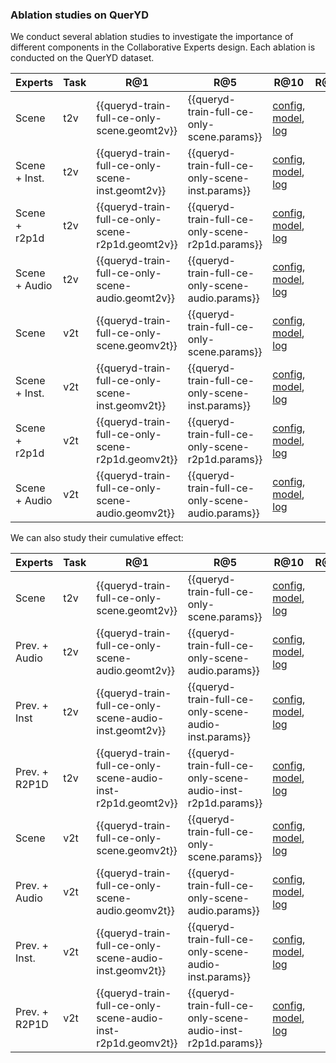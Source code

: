 
### Ablation studies on QuerYD

We conduct several ablation studies to investigate the importance of different components in the Collaborative Experts design.  Each ablation is conducted on the QuerYD dataset. 


| Experts | Task | R@1 | R@5 | R@10 | R@50 | MdR | MnR | Geom | params | Links |
| ----- | ---- | --- | --- | ---- | ---- | --- | --- | ----- | -- | -- |
| Scene    | t2v  | {{queryd-train-full-ce-only-scene.geomt2v}} | {{queryd-train-full-ce-only-scene.params}} | [config]({{queryd-train-full-ce-only-scene.config}}), [model]({{queryd-train-full-ce-only-scene.model}}), [log]({{queryd-train-full-ce-only-scene.log}}) |
| Scene + Inst. | t2v  | {{queryd-train-full-ce-only-scene-inst.geomt2v}} | {{queryd-train-full-ce-only-scene-inst.params}} | [config]({{queryd-train-full-ce-only-scene-inst.config}}), [model]({{queryd-train-full-ce-only-scene-inst.model}}), [log]({{queryd-train-full-ce-only-scene-inst.log}}) |
| Scene + r2p1d | t2v  | {{queryd-train-full-ce-only-scene-r2p1d.geomt2v}} | {{queryd-train-full-ce-only-scene-r2p1d.params}} | [config]({{queryd-train-full-ce-only-scene-r2p1d.config}}), [model]({{queryd-train-full-ce-only-scene-r2p1d.model}}), [log]({{queryd-train-full-ce-only-scene-r2p1d.log}}) |
| Scene + Audio | t2v  | {{queryd-train-full-ce-only-scene-audio.geomt2v}} | {{queryd-train-full-ce-only-scene-audio.params}} | [config]({{queryd-train-full-ce-only-scene-audio.config}}), [model]({{queryd-train-full-ce-only-scene-audio.model}}), [log]({{queryd-train-full-ce-only-scene-audio.log}}) |
| Scene    | v2t  | {{queryd-train-full-ce-only-scene.geomv2t}} | {{queryd-train-full-ce-only-scene.params}} | [config]({{queryd-train-full-ce-only-scene.config}}), [model]({{queryd-train-full-ce-only-scene.model}}), [log]({{queryd-train-full-ce-only-scene.log}}) |
| Scene + Inst. | v2t  | {{queryd-train-full-ce-only-scene-inst.geomv2t}} | {{queryd-train-full-ce-only-scene-inst.params}} | [config]({{queryd-train-full-ce-only-scene-inst.config}}), [model]({{queryd-train-full-ce-only-scene-inst.model}}), [log]({{queryd-train-full-ce-only-scene-inst.log}}) |
| Scene + r2p1d | v2t  | {{queryd-train-full-ce-only-scene-r2p1d.geomv2t}} | {{queryd-train-full-ce-only-scene-r2p1d.params}} | [config]({{queryd-train-full-ce-only-scene-r2p1d.config}}), [model]({{queryd-train-full-ce-only-scene-r2p1d.model}}), [log]({{queryd-train-full-ce-only-scene-r2p1d.log}}) |
| Scene + Audio | v2t  | {{queryd-train-full-ce-only-scene-audio.geomv2t}} | {{queryd-train-full-ce-only-scene-audio.params}} | [config]({{queryd-train-full-ce-only-scene-audio.config}}), [model]({{queryd-train-full-ce-only-scene-audio.model}}), [log]({{queryd-train-full-ce-only-scene-audio.log}}) |

We can also study their cumulative effect:

| Experts | Task | R@1 | R@5 | R@10 | R@50 | MdR | MnR | Geom | params | Links |
| ----- | ---- | --- | --- | ---- | ---- | --- | --- | ----- | -- | -- |
| Scene    | t2v  | {{queryd-train-full-ce-only-scene.geomt2v}} | {{queryd-train-full-ce-only-scene.params}} | [config]({{queryd-train-full-ce-only-scene.config}}), [model]({{queryd-train-full-ce-only-scene.model}}), [log]({{queryd-train-full-ce-only-scene.log}}) |
| Prev. + Audio    | t2v  | {{queryd-train-full-ce-only-scene-audio.geomt2v}} | {{queryd-train-full-ce-only-scene-audio.params}} | [config]({{queryd-train-full-ce-only-scene-audio.config}}), [model]({{queryd-train-full-ce-only-scene-audio.model}}), [log]({{queryd-train-full-ce-only-scene-audio.log}}) |
| Prev. + Inst    | t2v  | {{queryd-train-full-ce-only-scene-audio-inst.geomt2v}} | {{queryd-train-full-ce-only-scene-audio-inst.params}} | [config]({{queryd-train-full-ce-only-scene-audio-inst.config}}), [model]({{queryd-train-full-ce-only-scene-audio-inst.model}}), [log]({{queryd-train-full-ce-only-scene-audio-inst.log}}) |
| Prev. + R2P1D    | t2v  | {{queryd-train-full-ce-only-scene-audio-inst-r2p1d.geomt2v}} | {{queryd-train-full-ce-only-scene-audio-inst-r2p1d.params}} | [config]({{queryd-train-full-ce-only-scene-audio-inst-r2p1d.config}}), [model]({{queryd-train-full-ce-only-scene-audio-inst-r2p1d.model}}), [log]({{queryd-train-full-ce-only-scene-audio-inst-r2p1d.log}}) |
| Scene    | v2t  | {{queryd-train-full-ce-only-scene.geomv2t}} | {{queryd-train-full-ce-only-scene.params}} | [config]({{queryd-train-full-ce-only-scene.config}}), [model]({{queryd-train-full-ce-only-scene.model}}), [log]({{queryd-train-full-ce-only-scene.log}}) |
| Prev. + Audio    | v2t  | {{queryd-train-full-ce-only-scene-audio.geomv2t}} | {{queryd-train-full-ce-only-scene-audio.params}} | [config]({{queryd-train-full-ce-only-scene-audio.config}}), [model]({{queryd-train-full-ce-only-scene-audio.model}}), [log]({{queryd-train-full-ce-only-scene-audio.log}}) |
| Prev. + Inst.    | v2t  | {{queryd-train-full-ce-only-scene-audio-inst.geomv2t}} | {{queryd-train-full-ce-only-scene-audio-inst.params}} | [config]({{queryd-train-full-ce-only-scene-audio-inst.config}}), [model]({{queryd-train-full-ce-only-scene-audio-inst.model}}), [log]({{queryd-train-full-ce-only-scene-audio-inst.log}}) |
| Prev. + R2P1D    | v2t  | {{queryd-train-full-ce-only-scene-audio-inst-r2p1d.geomv2t}} | {{queryd-train-full-ce-only-scene-audio-inst-r2p1d.params}} | [config]({{queryd-train-full-ce-only-scene-audio-inst-r2p1d.config}}), [model]({{queryd-train-full-ce-only-scene-audio-inst-r2p1d.model}}), [log]({{queryd-train-full-ce-only-scene-audio-inst-r2p1d.log}}) |

